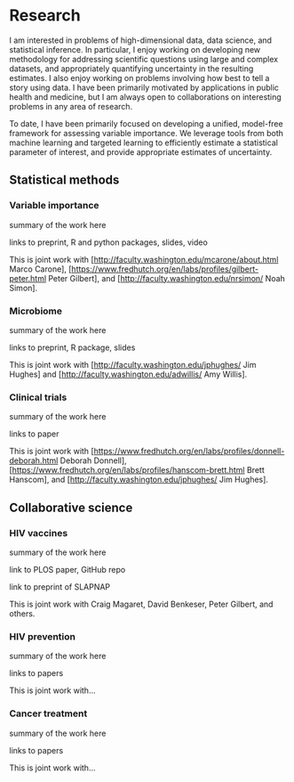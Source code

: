# Research

I am interested in problems of high-dimensional data, data science, and statistical inference. In particular, I enjoy working on developing new methodology for addressing scientific questions using large and complex datasets, and appropriately quantifying uncertainty in the resulting estimates. I also enjoy working on problems involving how best to tell a story using data. I have been primarily motivated by applications in public health and medicine, but I am always open to collaborations on interesting problems in any area of research.

To date, I have been primarily focused on developing a unified, model-free framework for assessing variable importance. We leverage tools from both machine learning and targeted learning to efficiently estimate a statistical parameter of interest, and provide appropriate estimates of uncertainty.

## Statistical methods

### Variable importance

summary of the work here

links to preprint, R and python packages, slides, video

This is joint work with [http://faculty.washington.edu/mcarone/about.html Marco Carone], [https://www.fredhutch.org/en/labs/profiles/gilbert-peter.html Peter Gilbert], and [http://faculty.washington.edu/nrsimon/ Noah Simon].

### Microbiome

summary of the work here

links to preprint, R package, slides

This is joint work with [http://faculty.washington.edu/jphughes/ Jim Hughes] and [http://faculty.washington.edu/adwillis/ Amy Willis].

### Clinical trials

summary of the work here

links to paper

This is joint work with [https://www.fredhutch.org/en/labs/profiles/donnell-deborah.html Deborah Donnell], [https://www.fredhutch.org/en/labs/profiles/hanscom-brett.html Brett Hanscom], and [http://faculty.washington.edu/jphughes/ Jim Hughes].

## Collaborative science

### HIV vaccines

summary of the work here

link to PLOS paper, GitHub repo

link to preprint of SLAPNAP

This is joint work with Craig Magaret, David Benkeser, Peter Gilbert, and others.

### HIV prevention

summary of the work here

links to papers

This is joint work with...

### Cancer treatment

summary of the work here

links to papers

This is joint work with...